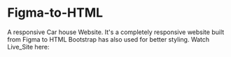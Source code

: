 # Figma-to-HTML
A responsive Car house Website. It's a completely responsive website built from Figma to HTML
Bootstrap has also used for better styling.
Watch Live_Site here: 
